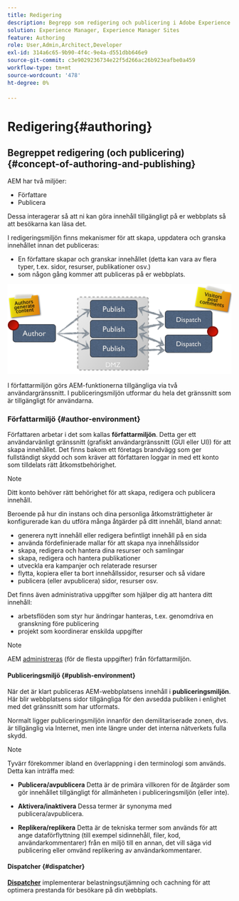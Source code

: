 ```yaml
---
title: Redigering
description: Begrepp som redigering och publicering i Adobe Experience Manager 6.5.
solution: Experience Manager, Experience Manager Sites
feature: Authoring
role: User,Admin,Architect,Developer
exl-id: 314a6c65-9b90-4f4c-9e4a-d551dbb646e9
source-git-commit: c3e9029236734e22f5d266ac26b923eafbe0a459
workflow-type: tm+mt
source-wordcount: '478'
ht-degree: 0%

---
```


# Redigering{#authoring}

## Begreppet redigering (och publicering) {#concept-of-authoring-and-publishing}

AEM har två miljöer:

* Författare
* Publicera

Dessa interagerar så att ni kan göra innehåll tillgängligt på er webbplats så att besökarna kan läsa det.

I redigeringsmiljön finns mekanismer för att skapa, uppdatera och granska innehållet innan det publiceras:

* En författare skapar och granskar innehållet (detta kan vara av flera typer, t.ex. sidor, resurser, publikationer osv.)
* som någon gång kommer att publiceras på er webbplats.

![Översikt över miljöer](assets/chlimage_1-132.png)

I författarmiljön görs AEM-funktionerna tillgängliga via två användargränssnitt. I publiceringsmiljön utformar du hela det gränssnitt som är tillgängligt för användarna.

### Författarmiljö {#author-environment}

Författaren arbetar i det som kallas **författarmiljön**. Detta ger ett användarvänligt gränssnitt (grafiskt användargränssnitt (GUI eller UI)) för att skapa innehållet. Det finns bakom ett företags brandvägg som ger fullständigt skydd och som kräver att författaren loggar in med ett konto som tilldelats rätt åtkomstbehörighet.

>[!NOTE]
>
>Ditt konto behöver rätt behörighet för att skapa, redigera och publicera innehåll.

Beroende på hur din instans och dina personliga åtkomsträttigheter är konfigurerade kan du utföra många åtgärder på ditt innehåll, bland annat:

* generera nytt innehåll eller redigera befintligt innehåll på en sida
* använda fördefinierade mallar för att skapa nya innehållssidor
* skapa, redigera och hantera dina resurser och samlingar
* skapa, redigera och hantera publikationer
* utveckla era kampanjer och relaterade resurser
* flytta, kopiera eller ta bort innehållssidor, resurser och så vidare
* publicera (eller avpublicera) sidor, resurser osv.

Det finns även administrativa uppgifter som hjälper dig att hantera ditt innehåll:

* arbetsflöden som styr hur ändringar hanteras, t.ex. genomdriva en granskning före publicering
* projekt som koordinerar enskilda uppgifter

>[!NOTE]
>
>AEM [administreras](/help/sites-administering/home.md) (för de flesta uppgifter) från författarmiljön.

#### Publiceringsmiljö {#publish-environment}

När det är klart publiceras AEM-webbplatsens innehåll i **publiceringsmiljön**. Här blir webbplatsens sidor tillgängliga för den avsedda publiken i enlighet med det gränssnitt som har utformats.

Normalt ligger publiceringsmiljön innanför den demilitariserade zonen, dvs. är tillgänglig via Internet, men inte längre under det interna nätverkets fulla skydd.

>[!NOTE]
>
>Tyvärr förekommer ibland en överlappning i den terminologi som används. Detta kan inträffa med:
>
>* **Publicera/avpublicera**
>  Detta är de primära villkoren för de åtgärder som gör innehållet tillgängligt för allmänheten i publiceringsmiljön (eller inte).
>
>* **Aktivera/inaktivera**
>  Dessa termer är synonyma med publicera/avpublicera.
>
>* **Replikera/replikera**
>  Detta är de tekniska termer som används för att ange dataförflyttning (till exempel sidinnehåll, filer, kod, användarkommentarer) från en miljö till en annan, det vill säga vid publicering eller omvänd replikering av användarkommentarer.
>

#### Dispatcher {#dispatcher}

**[Dispatcher](https://experienceleague.adobe.com/docs/experience-manager-dispatcher/using/dispatcher.html?lang=sv-SE)** implementerar belastningsutjämning och cachning för att optimera prestanda för besökare på din webbplats.
